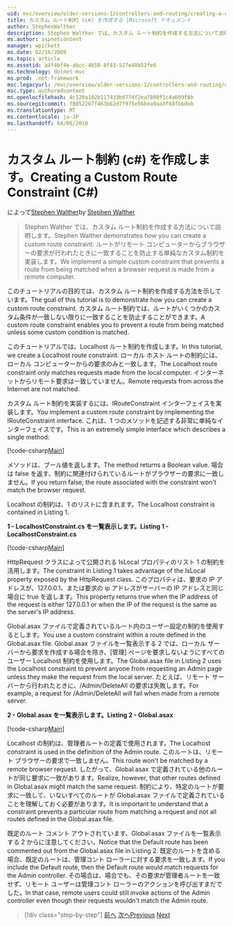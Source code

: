 ```yaml
---
uid: mvc/overview/older-versions-1/controllers-and-routing/creating-a-custom-route-constraint-cs
title: カスタム ルート制約 (c#) を作成する |Microsoft ドキュメント
author: StephenWalther
description: Stephen Walther では、カスタム ルート制約を作成する方法について説明します。 単純な実装により、ルートを防止するカスタムの制約に一致する w.
ms.author: aspnetcontent
manager: wpickett
ms.date: 02/16/2009
ms.topic: article
ms.assetid: a4f4bf4e-abcc-4650-8f43-527e48b52fe6
ms.technology: dotnet-mvc
ms.prod: .net-framework
msc.legacyurl: /mvc/overview/older-versions-1/controllers-and-routing/creating-a-custom-route-constraint-cs
msc.type: authoredcontent
ms.openlocfilehash: 4c120a102b117433b6774f2ea7800f1c4a609f8b
ms.sourcegitcommit: f8852267f463b62d7f975e56bea9aa3f68fbbdeb
ms.translationtype: MT
ms.contentlocale: ja-JP
ms.lasthandoff: 04/06/2018
---
```

<a name="creating-a-custom-route-constraint-c"></a><span data-ttu-id="3250e-104">カスタム ルート制約 (c#) を作成します。</span><span class="sxs-lookup"><span data-stu-id="3250e-104">Creating a Custom Route Constraint (C#)</span></span>
====================
<span data-ttu-id="3250e-105">によって[Stephen Walther](https://github.com/StephenWalther)</span><span class="sxs-lookup"><span data-stu-id="3250e-105">by [Stephen Walther](https://github.com/StephenWalther)</span></span>

> <span data-ttu-id="3250e-106">Stephen Walther では、カスタム ルート制約を作成する方法について説明します。</span><span class="sxs-lookup"><span data-stu-id="3250e-106">Stephen Walther demonstrates how you can create a custom route constraint.</span></span> <span data-ttu-id="3250e-107">ルートがリモート コンピューターからブラウザーの要求が行われたときに一致することを防止する単純なカスタム制約を実装します。</span><span class="sxs-lookup"><span data-stu-id="3250e-107">We implement a simple custom constraint that prevents a route from being matched when a browser request is made from a remote computer.</span></span>


<span data-ttu-id="3250e-108">このチュートリアルの目的では、カスタム ルート制約を作成する方法を示しています。</span><span class="sxs-lookup"><span data-stu-id="3250e-108">The goal of this tutorial is to demonstrate how you can create a custom route constraint.</span></span> <span data-ttu-id="3250e-109">カスタム ルート制約では、ルートがいくつかのカスタム条件が一致しない限りに一致することを防止することができます。</span><span class="sxs-lookup"><span data-stu-id="3250e-109">A custom route constraint enables you to prevent a route from being matched unless some custom condition is matched.</span></span>

<span data-ttu-id="3250e-110">このチュートリアルでは、Localhost ルート制約を作成します。</span><span class="sxs-lookup"><span data-stu-id="3250e-110">In this tutorial, we create a Localhost route constraint.</span></span> <span data-ttu-id="3250e-111">ローカル ホスト ルートの制約には、ローカル コンピューターからの要求のみと一致します。</span><span class="sxs-lookup"><span data-stu-id="3250e-111">The Localhost route constraint only matches requests made from the local computer.</span></span> <span data-ttu-id="3250e-112">インターネットからリモート要求は一致していません。</span><span class="sxs-lookup"><span data-stu-id="3250e-112">Remote requests from across the Internet are not matched.</span></span>

<span data-ttu-id="3250e-113">カスタム ルート制約を実装するには、IRouteConstraint インターフェイスを実装します。</span><span class="sxs-lookup"><span data-stu-id="3250e-113">You implement a custom route constraint by implementing the IRouteConstraint interface.</span></span> <span data-ttu-id="3250e-114">これは、1 つのメソッドを記述する非常に単純なインターフェイスです。</span><span class="sxs-lookup"><span data-stu-id="3250e-114">This is an extremely simple interface which describes a single method:</span></span>

[!code-csharp[Main](creating-a-custom-route-constraint-cs/samples/sample1.cs)]

<span data-ttu-id="3250e-115">メソッドは、ブール値を返します。</span><span class="sxs-lookup"><span data-stu-id="3250e-115">The method returns a Boolean value.</span></span> <span data-ttu-id="3250e-116">場合は false を返す、制約に関連付けられているルートがブラウザーの要求に一致しません。</span><span class="sxs-lookup"><span data-stu-id="3250e-116">If you return false, the route associated with the constraint won't match the browser request.</span></span>

<span data-ttu-id="3250e-117">Localhost の制約は、1 のリストに含まれます。</span><span class="sxs-lookup"><span data-stu-id="3250e-117">The Localhost constraint is contained in Listing 1.</span></span>

<span data-ttu-id="3250e-118">**1 - LocalhostConstraint.cs を一覧表示します。**</span><span class="sxs-lookup"><span data-stu-id="3250e-118">**Listing 1 - LocalhostConstraint.cs**</span></span>

[!code-csharp[Main](creating-a-custom-route-constraint-cs/samples/sample2.cs)]

<span data-ttu-id="3250e-119">HttpRequest クラスによって公開される IsLocal プロパティのリスト 1 の制約を活用します。</span><span class="sxs-lookup"><span data-stu-id="3250e-119">The constraint in Listing 1 takes advantage of the IsLocal property exposed by the HttpRequest class.</span></span> <span data-ttu-id="3250e-120">このプロパティは、要求の IP アドレスが、127.0.0.1、または要求の ip アドレスがサーバーの IP アドレスと同じ場合に true を返します。</span><span class="sxs-lookup"><span data-stu-id="3250e-120">This property returns true when the IP address of the request is either 127.0.0.1 or when the IP of the request is the same as the server's IP address.</span></span>

<span data-ttu-id="3250e-121">Global.asax ファイルで定義されているルート内のユーザー設定の制約を使用するとします。</span><span class="sxs-lookup"><span data-stu-id="3250e-121">You use a custom constraint within a route defined in the Global.asax file.</span></span> <span data-ttu-id="3250e-122">Global.asax ファイルを一覧表示する 2 では、ローカル サーバーから要求を作成する場合を除き、[管理] ページを要求しないようにすべてのユーザー Localhost 制約を使用します。</span><span class="sxs-lookup"><span data-stu-id="3250e-122">The Global.asax file in Listing 2 uses the Localhost constraint to prevent anyone from requesting an Admin page unless they make the request from the local server.</span></span> <span data-ttu-id="3250e-123">たとえば、リモート サーバーから行われたときに、/Admin/DeleteAll の要求は失敗します。</span><span class="sxs-lookup"><span data-stu-id="3250e-123">For example, a request for /Admin/DeleteAll will fail when made from a remote server.</span></span>

<span data-ttu-id="3250e-124">**2 - Global.asax を一覧表示します。**</span><span class="sxs-lookup"><span data-stu-id="3250e-124">**Listing 2 - Global.asax**</span></span>

[!code-csharp[Main](creating-a-custom-route-constraint-cs/samples/sample3.cs)]

<span data-ttu-id="3250e-125">Localhost の制約は、管理者ルートの定義で使用されます。</span><span class="sxs-lookup"><span data-stu-id="3250e-125">The Localhost constraint is used in the definition of the Admin route.</span></span> <span data-ttu-id="3250e-126">このルートは、リモート ブラウザーの要求で一致しません。</span><span class="sxs-lookup"><span data-stu-id="3250e-126">This route won't be matched by a remote browser request.</span></span> <span data-ttu-id="3250e-127">したがって、Global.asax で定義されている他のルートが同じ要求に一致があります。</span><span class="sxs-lookup"><span data-stu-id="3250e-127">Realize, however, that other routes defined in Global.asax might match the same request.</span></span> <span data-ttu-id="3250e-128">制約により、特定のルートが要求に一致して、いないすべてのルートが Global.asax ファイルで定義されていることを理解しておく必要があります。</span><span class="sxs-lookup"><span data-stu-id="3250e-128">It is important to understand that a constraint prevents a particular route from matching a request and not all routes defined in the Global.asax file.</span></span>

<span data-ttu-id="3250e-129">既定のルート コメント アウトされています、Global.asax ファイルを一覧表示する 2 からに注意してください。</span><span class="sxs-lookup"><span data-stu-id="3250e-129">Notice that the Default route has been commented out from the Global.asax file in Listing 2.</span></span> <span data-ttu-id="3250e-130">既定のルートを含める場合、既定のルートは、管理コント ローラーに対する要求を一致します。</span><span class="sxs-lookup"><span data-stu-id="3250e-130">If you include the Default route, then the Default route would match requests for the Admin controller.</span></span> <span data-ttu-id="3250e-131">その場合は、場合でも、その要求が管理者ルートを一致せず、リモート ユーザーは管理コント ローラーのアクションを呼び出すまだでした。</span><span class="sxs-lookup"><span data-stu-id="3250e-131">In that case, remote users could still invoke actions of the Admin controller even though their requests wouldn't match the Admin route.</span></span>

> [!div class="step-by-step"]
> <span data-ttu-id="3250e-132">[前へ](creating-a-route-constraint-cs.md)
> [次へ](asp-net-mvc-controller-overview-vb.md)</span><span class="sxs-lookup"><span data-stu-id="3250e-132">[Previous](creating-a-route-constraint-cs.md)
[Next](asp-net-mvc-controller-overview-vb.md)</span></span>
